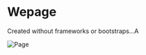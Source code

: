 # Wepage
Created without frameworks or bootstraps...A

![Page](https://github.com/MenlyCSE/FramelessPage/assets/154091778/8585bbc0-6492-4527-8b49-d53db60956ef)
